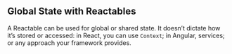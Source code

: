 ## Global State with Reactables

A Reactable can be used for global or shared state. It doesn’t dictate how it’s stored or accessed: in React, you can use `Context`; in Angular, services; or any approach your framework provides.
